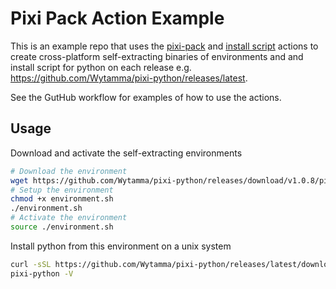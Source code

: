 # Pixi Pack Action Example 

This is an example repo that uses the [pixi-pack](https://github.com/marketplace/actions/pixi-pack-action) and [install script](https://github.com/marketplace/actions/pixi-pack-install-script) actions to create cross-platform self-extracting binaries of environments and and install script for python on each release e.g. https://github.com/Wytamma/pixi-python/releases/latest.

See the GutHub workflow for examples of how to use the actions.

## Usage

Download and activate the self-extracting environments 

```bash
# Download the environment
wget https://github.com/Wytamma/pixi-python/releases/download/v1.0.8/pixi-python-v1.0.8-osx-arm64.sh -O environment.sh
# Setup the environment
chmod +x environment.sh
./environment.sh
# Activate the environment
source ./environment.sh
```

Install python from this environment on a unix system

```bash
curl -sSL https://github.com/Wytamma/pixi-python/releases/latest/download/install.sh | bash -s -- --name pixi-python
pixi-python -V
```
